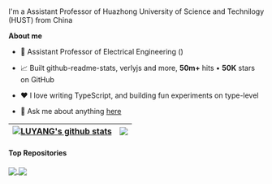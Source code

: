<br />

I'm a Assistant Professor of Huazhong University of Science and Technilogy (HUST) from China

**About me**

- 💼 Assistant Professor of Electrical Engineering ()

- 📈 Built github-readme-stats, verlyjs and more, **50m+** hits • **50K** stars on GitHub

- ❤️ I love writing TypeScript, and building fun experiments on type-level

- 💬 Ask me about anything [here](https://github.com/lyhehehe/lyhehehe/issues)


| <a href="https://github.com/lyhehehe/github-readme-stats"><img align="center" src="https://github-readme-stats.vercel.app/api?username=lyhehehe&show_icons=true&include_all_commits=true&theme=buefy&hide_border=true" alt="LUYANG's github stats" /></a> | <a href="https://github.com/lyhehehe/github-readme-stats"><img align="center" src="https://github-readme-stats.vercel.app/api/top-langs/?username=lyhehehe&layout=compact&theme=buefy&hide_border=true" /></a> |
| ------------- | ------------- |

#### Top Repositories


<a href="https://github.com/lyhehehe/ChatGPT">
  <img align="center" src="https://github-readme-stats.vercel.app/api/pin/?username=lyhehehe&repo=vChatGPT&theme=buefy" />
</a>
<a href="https://github.com/lyhehehe/lyhehehe.github.io">
  <img align="center" src="https://github-readme-stats.vercel.app/api/pin/?username=lyhehehe&repo=lyhehehe.github.io&theme=buefy" />
</a>

<br />
<br />
